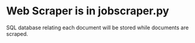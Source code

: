 # Web Scraper is in jobscraper.py

SQL database relating each document will be stored while documents are scraped.


